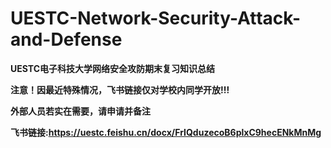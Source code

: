 # UESTC-Network-Security-Attack-and-Defense
**UESTC电子科技大学网络安全攻防期末复习知识总结**



**注意！因最近特殊情况，飞书链接仅对学校内同学开放!!!**

**外部人员若实在需要，请申请并备注**

**飞书链接:https://uestc.feishu.cn/docx/FrIQduzecoB6plxC9hecENkMnMg**
